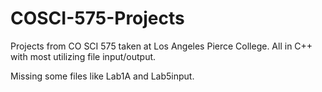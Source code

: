 # COSCI-575-Projects
Projects from CO SCI 575 taken at Los Angeles Pierce College. All in C++ with most utilizing file input/output.

Missing some files like Lab1A and Lab5input.
